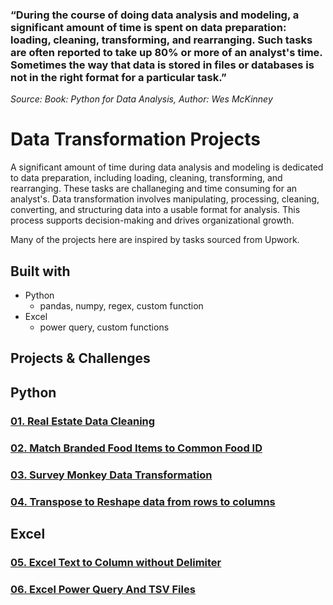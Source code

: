 
### “During the course of doing data analysis and modeling, a significant amount of time is spent on data preparation: loading, cleaning, transforming, and rearranging. Such tasks are often reported to take up 80% or more of an analyst's time. Sometimes the way that data is stored in files or databases is not in the right format for a particular task.” 
*Source: Book: Python for Data Analysis, Author: Wes McKinney*

# Data Transformation Projects
A significant amount of time during data analysis and modeling is dedicated to data preparation, including loading, cleaning, transforming, and rearranging. These tasks are challaneging and time consuming for an analyst's. Data transformation involves manipulating, processing, cleaning, converting, and structuring data into a usable format for analysis. This process supports decision-making and drives organizational growth.

Many of the projects here are inspired by tasks sourced from Upwork.

## Built with
- Python
	- pandas, numpy, regex, custom function
- Excel
	- power query, custom functions

## Projects & Challenges
## Python
### [01. Real Estate Data Cleaning](https://github.com/rumana-amin/Data-Transformation-Cleaning-Wrangling/tree/main/01.%20Real%20Estate%20Data%20Cleaning)
### [02. Match Branded Food Items to Common Food ID](https://github.com/rumana-amin/Data-Transformation-Cleaning-Wrangling/tree/main/02.%20Match%20Branded%20Food%20Items%20to%20Common%20Food%20IDs%20in%20Dataset)
### [03. Survey Monkey Data Transformation](https://github.com/rumana-amin/Data-Transformation-Cleaning-Wrangling/tree/main/SurveyMonkey%20Data%20Transformation)
### [04. Transpose to Reshape data from rows to columns](https://github.com/rumana-amin/Data-Transformation-Cleaning-Wrangling/tree/main/Transpose%20to%20Reshape%20data%20from%20rows%20to%20columns)

## Excel
### [05. Excel Text to Column without Delimiter](https://github.com/rumana-amin/Data-Transformation-Cleaning-Wrangling/tree/main/Excel%20Text%20to%20Columns%20without%20Delimiter)
### [06. Excel Power Query And TSV Files](https://github.com/rumana-amin/Data-Transformation-Cleaning-Wrangling/tree/main/Power%20Query%20and%20TSV%20files)
